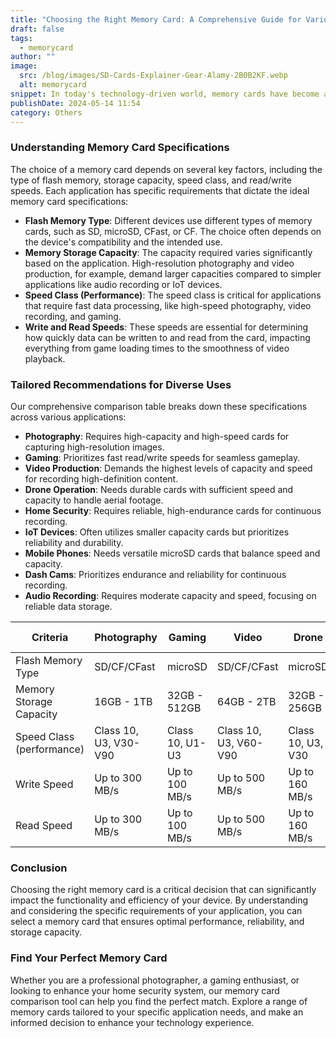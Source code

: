 ```yaml
---
title: "Choosing the Right Memory Card: A Comprehensive Guide for Various Applications"
draft: false
tags:
  - memorycard
author: ""
image:
  src: /blog/images/SD-Cards-Explainer-Gear-Alamy-2B0B2KF.webp
  alt: memorycard
snippet: In today's technology-driven world, memory cards have become an essential component across a wide range of applications. From photography and gaming to home security and IoT devices, selecting the right memory card is crucial for optimal performance and reliability. This guide, accompanied by a detailed comparison table, provides insights into choosing the best memory card for different needs.
publishDate: 2024-05-14 11:54
category: Others
---
```

### **Understanding Memory Card Specifications**

The choice of a memory card depends on several key factors, including the type of flash memory, storage capacity, speed class, and read/write speeds. Each application has specific requirements that dictate the ideal memory card specifications:

- **Flash Memory Type**: Different devices use different types of memory cards, such as SD, microSD, CFast, or CF. The choice often depends on the device's compatibility and the intended use.
- **Memory Storage Capacity**: The capacity required varies significantly based on the application. High-resolution photography and video production, for example, demand larger capacities compared to simpler applications like audio recording or IoT devices.
- **Speed Class (Performance)**: The speed class is critical for applications that require fast data processing, like high-speed photography, video recording, and gaming.
- **Write and Read Speeds**: These speeds are essential for determining how quickly data can be written to and read from the card, impacting everything from game loading times to the smoothness of video playback.

### **Tailored Recommendations for Diverse Uses**

Our comprehensive comparison table breaks down these specifications across various applications:

- **Photography**: Requires high-capacity and high-speed cards for capturing high-resolution images.
- **Gaming**: Prioritizes fast read/write speeds for seamless gameplay.
- **Video Production**: Demands the highest levels of capacity and speed for recording high-definition content.
- **Drone Operation**: Needs durable cards with sufficient speed and capacity to handle aerial footage.
- **Home Security**: Requires reliable, high-endurance cards for continuous recording.
- **IoT Devices**: Often utilizes smaller capacity cards but prioritizes reliability and durability.
- **Mobile Phones**: Needs versatile microSD cards that balance speed and capacity.
- **Dash Cams**: Prioritizes endurance and reliability for continuous recording.
- **Audio Recording**: Requires moderate capacity and speed, focusing on reliable data storage.

| Criteria | Photography | Gaming | Video | Drone | Home Security | IoT | Mobile Phone | Dash Cam | Audio Recording |
| --- | --- | --- | --- | --- | --- | --- | --- | --- | --- |
| Flash Memory Type | SD/CF/CFast | microSD | SD/CF/CFast | microSD | microSD | SD/microSD | microSD | microSD | SD/microSD |
| Memory Storage Capacity | 16GB - 1TB | 32GB - 512GB | 64GB - 2TB | 32GB - 256GB | 32GB - 256GB | 4GB - 64GB | 16GB - 1TB | 32GB - 256GB | 8GB - 128GB |
| Speed Class (performance) | Class 10, U3, V30-V90 | Class 10, U1-U3 | Class 10, U3, V60-V90 | Class 10, U3, V30 | Class 10, U1-U3 | Class 10, U1 | Class 10, U1-U3 | Class 10, U3, V30 | Class 10, U1 |
| Write Speed | Up to 300 MB/s | Up to 100 MB/s | Up to 500 MB/s | Up to 160 MB/s | Up to 90 MB/s | Up to 85 MB/s | Up to 100 MB/s | Up to 100 MB/s | Up to 95 MB/s |
| Read Speed | Up to 300 MB/s | Up to 100 MB/s | Up to 500 MB/s | Up to 160 MB/s | Up to 90 MB/s | Up to 85 MB/s | Up to 100 MB/s | Up to 100 MB/s | Up to 95 MB/s |

### **Conclusion**

Choosing the right memory card is a critical decision that can significantly impact the functionality and efficiency of your device. By understanding and considering the specific requirements of your application, you can select a memory card that ensures optimal performance, reliability, and storage capacity.

### **Find Your Perfect Memory Card**

Whether you are a professional photographer, a gaming enthusiast, or looking to enhance your home security system, our memory card comparison tool can help you find the perfect match. Explore a range of memory cards tailored to your specific application needs, and make an informed decision to enhance your technology experience.
